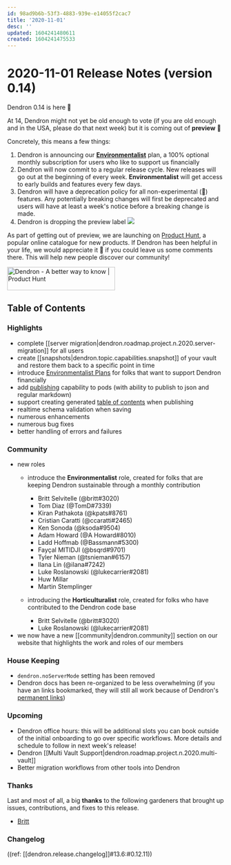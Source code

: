 ```yaml
---
id: 98ad9b6b-53f3-4883-939e-e14055f2cac7
title: '2020-11-01'
desc: ''
updated: 1604241480611
created: 1604241475533
---
```


# 2020-11-01 Release Notes (version 0.14)

Dendron 0.14 is here 🌱

At 14, Dendron might not yet be old enough to vote (if you are old enough and in the USA, please do that next week) but it is coming out of **preview** 🥳

Concretely, this means a few things:
1. Dendron is announcing our **[Environmentalist](https://accounts.dendron.so/account/subscribe)** plan, a 100% optional monthly subscription for users who like to support us financially
1. Dendron will now commit to a regular release cycle. New releases will go out at the beginning of every week. **Environmentalist** will get access to early builds and features every few days. 
1. Dendron will have a deprecation policy for all non-experimental (🚧) features. Any potentially breaking changes will first be deprecated and users will have at least a week's notice before a breaking change is made. 
1. Dendron is dropping the preview label 
    ![](https://foundation-prod-assetspublic53c57cce-8cpvgjldwysl.s3-us-west-2.amazonaws.com/assets/images/preview.png)

As part of getting out of preview, we are launching on [Product Hunt](https://www.producthunt.com/posts/dendron), a popular online catalogue for new products. If Dendron has been helpful in your life, we would appreciate it 🙏 if you could leave us some comments there. This will help new people discover our community!

<a href="https://www.producthunt.com/posts/dendron?utm_source=badge-featured&utm_medium=badge&utm_souce=badge-dendron" target="_blank"><img src="https://api.producthunt.com/widgets/embed-image/v1/featured.svg?post_id=273037&theme=light" alt="Dendron - A better way to know | Product Hunt" style="width: 250px; height: 54px;" width="250" height="54" /></a>

## Table of Contents


### Highlights
- complete [[server migration|dendron.roadmap.project.n.2020.server-migration]] for all users
- create [[snapshots|dendron.topic.capabilities.snapshot]] of your vault and restore them back to a specific point in time
- introduce [Environmentalist Plans](https://accounts.dendron.so/account/subscribe) for folks that want to support Dendron financially
- add [publishing](https://dendron.so/notes/66727a39-d0a7-449b-a10d-f6c438185d7f.html#publish) capability to pods (with ability to publish to json and regular markdown)
- support creating generated [table of contents](https://dendron.so/notes/ffa6a4ba-5eda-48c7-add5-8e2333ba27b4.html#toc) when publishing
- realtime schema validation when saving
- numerous enhancements 
- numerous bug fixes 
- better handling of errors and failures 

### Community
- new roles
    - introduce the **Environmentalist** role, created for folks that are keeping Dendron sustainable through a monthly contribution
        * Britt Selvitelle (@britt#3020)
        * Tom Diaz (@TomD#7339)
        * Kiran Pathakota (@kpats#8761)
        * Cristian Caratti (@ccaratti#2465)
        * Ken Sonoda (@ksoda#9504)
        * Adam Howard (@A Howard#8010)
        * Ladd Hoffmab (@Bassmann#5300)
        * Fayçal MITIDJI (@bsqrd#9701)
        * Tyler Nieman (@tsnieman#6157)
        * Ilana Lin (@ilana#7242)
        * Luke Roslanowski (@lukecarrier#2081)
        * Huw Millar 
        * Martin Stemplinger

    - introducing the **Horticulturalist** role, created for folks who have contributed to the Dendron code base
        * Britt Selvitelle (@britt#3020)
        * Luke Roslanowski (@lukecarrier#2081)
- we now have a new [[community|dendron.community]] section on our website that highlights the work and roles of our members

### House Keeping 
- `dendron.noServerMode` setting has been removed
- Dendron docs has been re-organized to be less overwhelming (if you have an links bookmarked, they will still all work because of Dendron's [permanent links](https://dendron.so/notes/5fcb8564-7209-4a80-9bb8-025bc8eb489b.html#permanent-ids))

### Upcoming

- Dendron office hours: this will be additional slots you can book outside of the initial onboarding to go over specific workflows. More details and schedule to follow in next week's release! 
- Dendron [[Multi Vault Support|dendron.roadmap.project.n.2020.multi-vault]]
- Better migration workflows from other tools into Dendron

### Thanks

Last and most of all, a big **thanks** to the following gardeners that brought up issues, contributions, and fixes to this release.

- [Britt](https://github.com/bs)


### Changelog

((ref: [[dendron.release.changelog]]#13.6:#0.12.11))